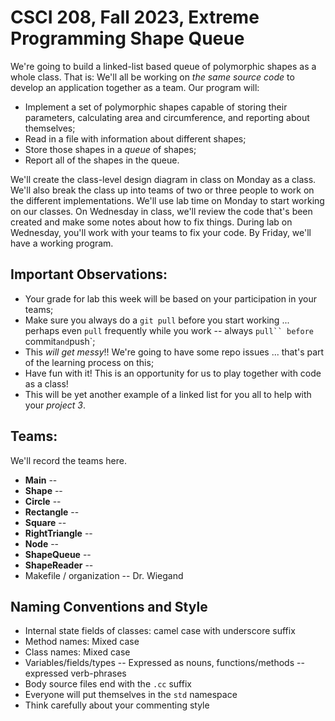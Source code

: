 # CSCI 208, Fall 2023, Extreme Programming Shape Queue

We're going to build a linked-list based queue of polymorphic shapes as a whole class.  That is:  We'll all be working on *the same source code* to develop an application together as a team.  Our program will:

*  Implement a set of polymorphic shapes capable of storing their parameters, calculating area and circumference, and reporting about themselves;
*  Read in a file with information about different shapes;
*  Store those shapes in a *queue* of shapes;
*  Report all of the shapes in the queue.

We'll create the class-level design diagram in class on Monday as a class.  We'll also break the class up into teams of two or three people to work on the different implementations.  We'll use lab time on Monday to start working on our classes.  On Wednesday in class, we'll review the code that's been created and make some notes about how to fix things.  During lab on Wednesday, you'll work with your teams to fix your code.  By Friday, we'll have a working program.

## Important Observations:
*  Your grade for lab this week will be based on your participation in your teams;
*  Make sure you always do a `git pull` before you start working ... perhaps even `pull` frequently while you work -- always `pull`` before `commit` and `push`;
*  This *will get messy*!! We're going to have some repo issues ... that's part of the learning process on this;
*  Have fun with it!  This is an opportunity for us to play together with code as a class!
*  This will be yet another example of a linked list for you all to help with your *project 3*.

## Teams:
We'll record the teams here.

*   **Main** --
*   **Shape** -- 
*   **Circle** --
*   **Rectangle** --
*   **Square** -- 
*   **RightTriangle** -- 
*   **Node** -- 
*   **ShapeQueue** -- 
*   **ShapeReader** --  
*   Makefile / organization -- Dr. Wiegand

## Naming Conventions and Style
*   Internal state fields of classes: camel case with underscore suffix
*   Method names: Mixed case
*   Class names: Mixed case
*   Variables/fields/types -- Expressed as nouns, functions/methods -- expressed verb-phrases
*   Body source files end with the `.cc` suffix
*   Everyone will put themselves in the `std` namespace
*   Think carefully about your commenting style
